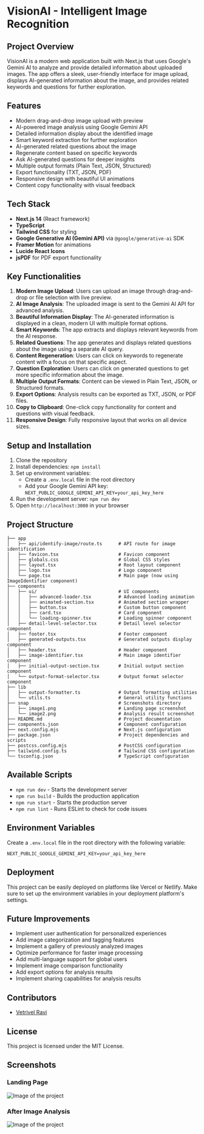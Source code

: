 # VisionAI - Intelligent Image Recognition

## Project Overview

VisionAI is a modern web application built with Next.js that uses Google's Gemini AI to analyze and provide detailed information about uploaded images. The app offers a sleek, user-friendly interface for image upload, displays AI-generated information about the image, and provides related keywords and questions for further exploration.

## Features

- Modern drag-and-drop image upload with preview
- AI-powered image analysis using Google Gemini API
- Detailed information display about the identified image
- Smart keyword extraction for further exploration
- AI-generated related questions about the image
- Regenerate content based on specific keywords
- Ask AI-generated questions for deeper insights
- Multiple output formats (Plain Text, JSON, Structured)
- Export functionality (TXT, JSON, PDF)
- Responsive design with beautiful UI animations
- Content copy functionality with visual feedback

## Tech Stack

- **Next.js 14** (React framework)
- **TypeScript**
- **Tailwind CSS** for styling
- **Google Generative AI (Gemini API)** via `@google/generative-ai` SDK
- **Framer Motion** for animations
- **Lucide React Icons**
- **jsPDF** for PDF export functionality

## Key Functionalities

1. **Modern Image Upload**: Users can upload an image through drag-and-drop or file selection with live preview.
2. **AI Image Analysis**: The uploaded image is sent to the Gemini AI API for advanced analysis.
3. **Beautiful Information Display**: The AI-generated information is displayed in a clean, modern UI with multiple format options.
4. **Smart Keywords**: The app extracts and displays relevant keywords from the AI response.
5. **Related Questions**: The app generates and displays related questions about the image using a separate AI query.
6. **Content Regeneration**: Users can click on keywords to regenerate content with a focus on that specific aspect.
7. **Question Exploration**: Users can click on generated questions to get more specific information about the image.
8. **Multiple Output Formats**: Content can be viewed in Plain Text, JSON, or Structured formats.
9. **Export Options**: Analysis results can be exported as TXT, JSON, or PDF files.
10. **Copy to Clipboard**: One-click copy functionality for content and questions with visual feedback.
11. **Responsive Design**: Fully responsive layout that works on all device sizes.

## Setup and Installation

1. Clone the repository
2. Install dependencies: `npm install`
3. Set up environment variables:
   - Create a `.env.local` file in the root directory
   - Add your Google Gemini API key: `NEXT_PUBLIC_GOOGLE_GEMINI_API_KEY=your_api_key_here`
4. Run the development server: `npm run dev`
5. Open `http://localhost:3000` in your browser

## Project Structure

```
├── app
│   ├── api/identify-image/route.ts      # API route for image identification
│   ├── favicon.tsx                      # Favicon component
│   ├── globals.css                      # Global CSS styles
│   ├── layout.tsx                       # Root layout component
│   ├── logo.tsx                         # Logo component
│   └── page.tsx                         # Main page (now using ImageIdentifier component)
├── components
│   ├── ui/                              # UI components
│   │   ├── advanced-loader.tsx          # Advanced loading animation
│   │   ├── animated-section.tsx         # Animated section wrapper
│   │   ├── button.tsx                   # Custom button component
│   │   ├── card.tsx                     # Card component
│   │   └── loading-spinner.tsx          # Loading spinner component
│   ├── detail-level-selector.tsx        # Detail level selector component
│   ├── footer.tsx                       # Footer component
│   ├── generated-outputs.tsx            # Generated outputs display component
│   ├── header.tsx                       # Header component
│   ├── image-identifier.tsx             # Main image identifier component
│   ├── initial-output-section.tsx       # Initial output section component
│   └── output-format-selector.tsx       # Output format selector component
├── lib
│   ├── output-formatter.ts              # Output formatting utilities
│   └── utils.ts                         # General utility functions
├── snap                                 # Screenshots directory
│   ├── image1.png                       # Landing page screenshot
│   └── image2.png                       # Analysis result screenshot
├── README.md                            # Project documentation
├── components.json                      # Component configuration
├── next.config.mjs                      # Next.js configuration
├── package.json                         # Project dependencies and scripts
├── postcss.config.mjs                   # PostCSS configuration
├── tailwind.config.ts                   # Tailwind CSS configuration
└── tsconfig.json                        # TypeScript configuration
```

## Available Scripts

- `npm run dev` - Starts the development server
- `npm run build` - Builds the production application
- `npm run start` - Starts the production server
- `npm run lint` - Runs ESLint to check for code issues

## Environment Variables

Create a `.env.local` file in the root directory with the following variable:

```
NEXT_PUBLIC_GOOGLE_GEMINI_API_KEY=your_api_key_here
```

## Deployment

This project can be easily deployed on platforms like Vercel or Netlify. Make sure to set up the environment variables in your deployment platform's settings.

## Future Improvements

- Implement user authentication for personalized experiences
- Add image categorization and tagging features
- Implement a gallery of previously analyzed images
- Optimize performance for faster image processing
- Add multi-language support for global users
- Implement image comparison functionality
- Add export options for analysis results
- Implement sharing capabilities for analysis results

## Contributors

- [Vetrivel Ravi](https://youtube.com/@vetrivelravi)

## License

This project is licensed under the MIT License.

## Screenshots

### Landing Page
![Image of the project](./snap/image1.png)

### After Image Analysis
![Image of the project](./snap/image2.png)